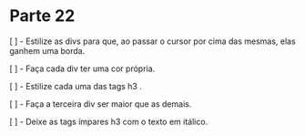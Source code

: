 # Parte 22

[ ] - Estilize as divs para que, ao passar o cursor por cima das mesmas, elas ganhem uma borda.

[ ] - Faça cada div ter uma cor própria.

[ ] - Estilize cada uma das tags h3 .

[ ] - Faça a terceira div ser maior que as demais.

[ ] - Deixe as tags ímpares h3 com o texto em itálico.
